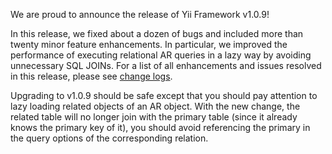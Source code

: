 We are proud to announce the release of Yii Framework v1.0.9!

In this release, we fixed about a dozen of bugs and included more than twenty minor feature enhancements. In particular, we improved the performance of executing relational AR queries in a lazy way by avoiding unnecessary SQL JOINs. For a list of all enhancements and issues resolved in this release, please see [change logs](http://www.yiiframework.com/files/CHANGELOG-1.0.9.txt).

Upgrading to v1.0.9 should be safe except that you should pay attention to lazy loading related objects of an AR object. With the new change, the related table will no longer join with the primary table (since it already knows the primary key of it), you should avoid referencing the primary in the query options of the corresponding relation.